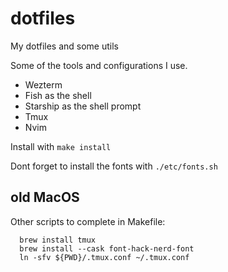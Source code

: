 # dotfiles

My dotfiles and some utils

Some of the tools and configurations I use.

- Wezterm
- Fish as the shell
- Starship as the shell prompt
- Tmux
- Nvim

Install with `make install`

Dont forget to install the fonts with `./etc/fonts.sh`

## old MacOS

Other scripts to complete in Makefile:

```
  brew install tmux
  brew install --cask font-hack-nerd-font
  ln -sfv ${PWD}/.tmux.conf ~/.tmux.conf
```
